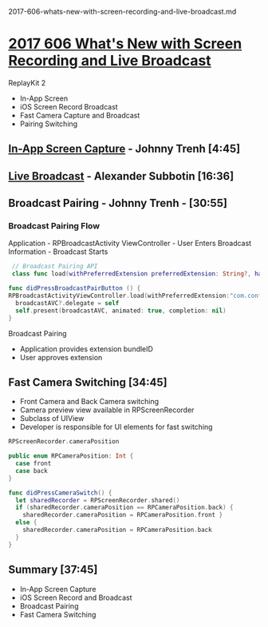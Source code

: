 

2017-606-whats-new-with-screen-recording-and-live-broadcast.md

# [2017 606 What's New with Screen Recording and Live Broadcast](https://developer.apple.com/videos/play/wwdc2017/606/)


ReplayKit 2


* In-App Screen
* iOS Screen Record Broadcast  
* Fast Camera Capture and Broadcast
* Pairing Switching


## [In-App Screen Capture](2017-606-1-in-app-screen-capture.md) - Johnny Trenh [4:45]

## [Live Broadcast](2017-606-2-broadcast.md) - Alexander Subbotin [16:36]


## Broadcast Pairing - Johnny Trenh - [30:55]

### Broadcast Pairing Flow

 Application - RPBroadcastActivity  ViewController - User Enters Broadcast  Information -  Broadcast Starts

```swift
 // Broadcast Pairing API
 class func load(withPreferredExtension preferredExtension: String?, handler: @escaping (RPBroadcastActivityViewController?, Error?) -> Void)
```  


```swift
func didPressBroadcastPairButton () {
RPBroadcastActivityViewController.load(withPreferredExtension:"com.conferenceApp.broadcastExten stion") { (broadcastAVC, error) in
  broadcastAVC?.delegate = self
  self.present(broadcastAVC, animated: true, completion: nil)
}
```

Broadcast Pairing

* Application provides extension bundleID
* User approves extension


## Fast Camera Switching [34:45]

* Front Camera and Back Camera switching
* Camera preview view available in RPScreenRecorder
* Subclass of UIView
* Developer is responsible for UI elements for fast switching

```swift
RPScreenRecorder.cameraPosition

public enum RPCameraPosition: Int {
  case front
  case back
}
```

```swift
func didPressCameraSwitch() {
  let sharedRecorder = RPScreenRecorder.shared()
  if (sharedRecorder.cameraPosition == RPCameraPosition.back) {
    sharedRecorder.cameraPosition = RPCameraPosition.front }
  else {
    sharedRecorder.cameraPosition = RPCameraPosition.back
  }
}
```

## Summary [37:45]

* In-App Screen Capture
* iOS Screen Record and Broadcast
* Broadcast Pairing
* Fast Camera Switching
